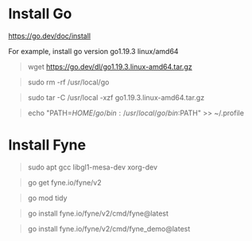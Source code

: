 # Install Go

https://go.dev/doc/install

For example, install go version go1.19.3 linux/amd64

> wget https://go.dev/dl/go1.19.3.linux-amd64.tar.gz

> sudo rm -rf /usr/local/go

> sudo tar -C /usr/local -xzf go1.19.3.linux-amd64.tar.gz

> echo "PATH=$HOME/go/bin:/usr/local/go/bin:$PATH" >> ~/.profile

# Install Fyne

> sudo apt gcc libgl1-mesa-dev xorg-dev

> go get fyne.io/fyne/v2

> go mod tidy

> go install fyne.io/fyne/v2/cmd/fyne@latest

> go install fyne.io/fyne/v2/cmd/fyne_demo@latest
